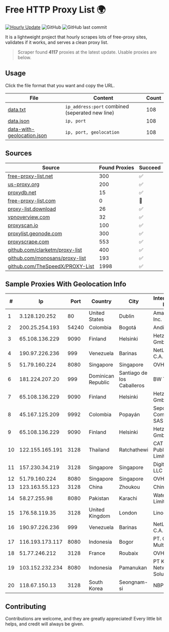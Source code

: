 
# Free HTTP Proxy List 🌍

[![Hourly Update](https://github.com/mertguvencli/http-proxy-list/actions/workflows/main.yml/badge.svg?branch=main)](https://github.com/mertguvencli/http-proxy-list/actions/workflows/main.yml)
![GitHub](https://img.shields.io/github/license/mertguvencli/http-proxy-list)
![GitHub last commit](https://img.shields.io/github/last-commit/mertguvencli/http-proxy-list)

It is a lightweight project that hourly scrapes lots of free-proxy sites, validates if it works, and serves a clean proxy list.


> Scraper found **4117** proxies at the latest update. Usable proxies are below.

## Usage

Click the file format that you want and copy the URL.


|File|Content|Count|
|----|-------|-----|
|[data.txt](https://raw.githubusercontent.com/mertguvencli/http-proxy-list/main/proxy-list/data.txt)|`ip_address:port` combined (seperated new line)|108|
|[data.json](https://raw.githubusercontent.com/mertguvencli/http-proxy-list/main/proxy-list/data.json)|`ip, port`|108|
|[data-with-geolocation.json](https://raw.githubusercontent.com/mertguvencli/http-proxy-list/main/proxy-list/data-with-geolocation.json)|`ip, port, geolocation`|108|

## Sources

|Source|Found Proxies|Succeed|
|------|-------------|-------|
|[free-proxy-list.net](https://free-proxy-list.net)|300|✅|
|[us-proxy.org](https://www.us-proxy.org)|200|✅|
|[proxydb.net](http://proxydb.net)|15|✅|
|[free-proxy-list.com](https://free-proxy-list.com/?page=&port=&type%5B%5D=http&type%5B%5D=https&up_time=0&search=Search)|0|🚫|
|[proxy-list.download](https://www.proxy-list.download/HTTP)|26|✅|
|[vpnoverview.com](https://vpnoverview.com/privacy/anonymous-browsing/free-proxy-servers)|32|✅|
|[proxyscan.io](https://www.proxyscan.io)|100|✅|
|[proxylist.geonode.com](https://proxylist.geonode.com/api/proxy-list?limit=300&page=1&sort_by=lastChecked&sort_type=desc&protocols=http,https)|300|✅|
|[proxyscrape.com](https://api.proxyscrape.com/v2/?request=displayproxies&protocol=http&timeout=10000&country=all&ssl=all&anonymity=all)|553|✅|
|[github.com/clarketm/proxy-list](https://raw.githubusercontent.com/clarketm/proxy-list/master/proxy-list-raw.txt)|400|✅|
|[github.com/monosans/proxy-list](https://raw.githubusercontent.com/monosans/proxy-list/main/proxies/http.txt)|193|✅|
|[github.com/TheSpeedX/PROXY-List](https://raw.githubusercontent.com/TheSpeedX/PROXY-List/master/http.txt)|1998|✅|


## Sample Proxies With Geolocation Info

|#|Ip|Port|Country|City|Internet Service Provider|
|-|--|----|-------|----|-------------------------|
|1|3.128.120.252|80|United States|Dublin|Amazon.com, Inc.|
|2|200.25.254.193|54240|Colombia|Bogotá|Andinet ON Line|
|3|65.108.136.229|9090|Finland|Helsinki|Hetzner Online GmbH|
|4|190.97.226.236|999|Venezuela|Barinas|NetLink América C.A.|
|5|51.79.160.224|8080|Singapore|Singapore|OVH SAS|
|6|181.224.207.20|999|Dominican Republic|Santiago de los Caballeros|BW TELECOM|
|7|65.108.136.229|9090|Finland|Helsinki|Hetzner Online GmbH|
|8|45.167.125.209|9992|Colombia|Popayán|Sepcom Comunicaciones SAS|
|9|65.108.136.229|9090|Finland|Helsinki|Hetzner Online GmbH|
|10|122.155.165.191|3128|Thailand|Ratchathewi|CAT Telecom Public Company Limited|
|11|157.230.34.219|3128|Singapore|Singapore|DigitalOcean, LLC|
|12|51.79.160.224|8080|Singapore|Singapore|OVH SAS|
|13|123.163.55.123|3128|China|Zhoukou|Chinanet|
|14|58.27.255.98|8080|Pakistan|Karachi|Wateen Telecom Limited|
|15|176.58.119.35|3128|United Kingdom|London|Linode, LLC|
|16|190.97.226.236|999|Venezuela|Barinas|NetLink América C.A.|
|17|116.193.173.117|8080|Indonesia|Bogor|PT. Cemerlang Multimedia|
|18|51.77.246.212|3128|France|Roubaix|OVH SAS|
|19|103.152.232.234|8080|Indonesia|Pamanukan|PT Kingpolah Network Solutions|
|20|118.67.150.13|3128|South Korea|Seongnam-si|NBP|



## Contributing

Contributions are welcome, and they are greatly appreciated! Every
little bit helps, and credit will always be given.

